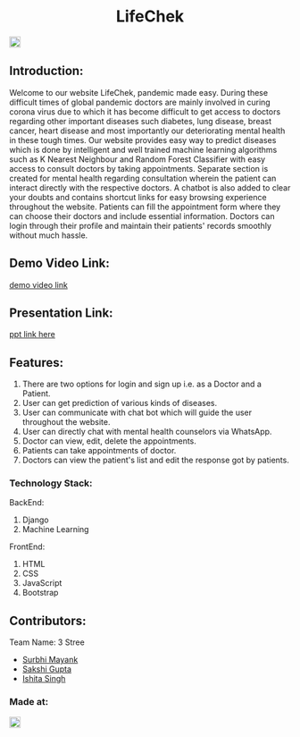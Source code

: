 <h1 align="center">LifeChek</h1>
<p align="center">
</p>

<a href="https://hack36.com"> <img src="http://bit.ly/BuiltAtHack36" height=20px> </a>

## Introduction:
  Welcome to our website LifeChek, pandemic made easy. During these difficult times of global pandemic doctors are mainly involved in curing corona virus due to which it has become difficult to get access to doctors regarding other important diseases such diabetes, lung disease, breast cancer, heart disease and most importantly our deteriorating mental health in these tough times. Our website provides easy way to predict diseases which is done by intelligent and well trained machine learning algorithms such as K Nearest Neighbour and Random Forest Classifier with easy access to consult doctors by taking appointments. Separate section is created for mental health regarding consultation wherein the patient can interact directly with the respective doctors. A chatbot is also added to clear your doubts and contains shortcut links for easy browsing experience throughout the website. Patients can fill the appointment form where they can choose their doctors and include essential information. Doctors can login through their profile and maintain their patients' records smoothly without much hassle.
  
## Demo Video Link:
[demo video link](https://drive.google.com/file/d/11oRFAbe_bx5CxvDKVqL3WE8VNvwQiKvn/view?usp=sharing)

## Presentation Link:
[ppt link here](https://www.canva.com/design/DAEbTKnmtd8/tqnHTjvyOZnV0eVgIHYsfA/view?utm_content=DAEbTKnmtd8&utm_campaign=designshare&utm_medium=link&utm_source=viewer)

## Features:
<ol type="1">
  <li> There are two options for login and sign up i.e. as a Doctor and a Patient. </li>
  <li> User can get prediction of various kinds of diseases. </li>
  <li> User can communicate with chat bot which will guide the user throughout the website. </li>
  <li> User can directly chat with mental health counselors via WhatsApp. </li>
  <li> Doctor can view, edit, delete the appointments. </li>
  <li> Patients can take appointments of doctor. </li>
  <li> Doctors can view the patient's list and edit the response got by patients. </li>
</ol>

### Technology Stack:
  BackEnd: 
  1) Django
  2) Machine Learning
  
  FrontEnd:
  <ol type="1">
    <li> HTML </li>
    <li> CSS </li>
    <li> JavaScript </li>
    <li> Bootstrap </li>
  </ol>

## Contributors:

Team Name: 3 Stree

* [Surbhi Mayank](https://github.com/surbhi2408)
* [Sakshi Gupta](https://github.com/sakshigupta08)
* [Ishita Singh](https://github.com/ishita65)

### Made at:
<a href="https://hack36.com"> <img src="http://bit.ly/BuiltAtHack36" height=20px> </a>
